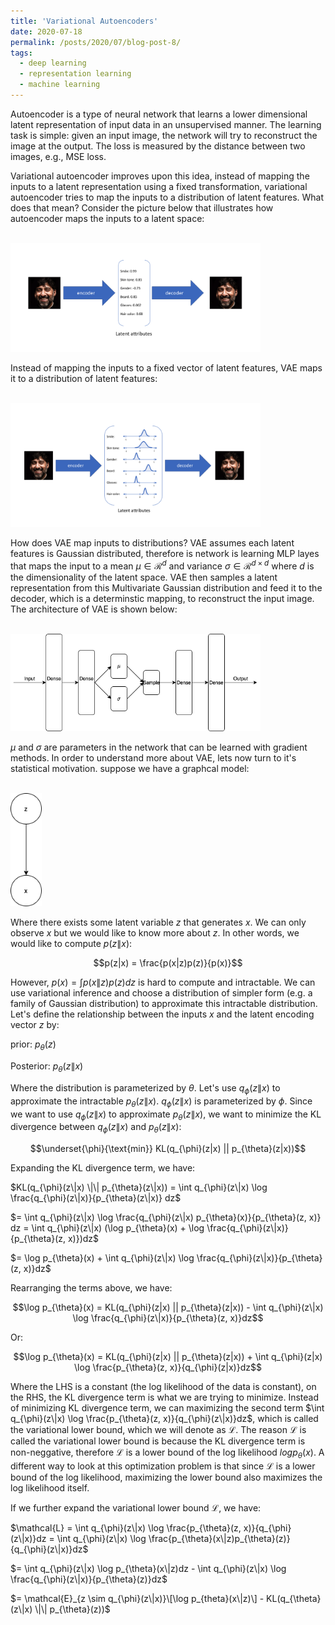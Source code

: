 ```yaml
---
title: 'Variational Autoencoders'
date: 2020-07-18
permalink: /posts/2020/07/blog-post-8/
tags:
  - deep learning
  - representation learning
  - machine learning
---
```


Autoencoder is a type of neural network that learns a lower dimensional latent representation of input data in an unsupervised manner. The learning task is simple: given an input image, the network will try to reconstruct the image at the output. The loss is measured by the distance between two images, e.g., MSE loss.

Variational autoencoder improves upon this idea, instead of mapping the inputs to a latent representation using a fixed transformation, variational autoencoder tries to map the inputs to a distribution of latent features. What does that mean? Consider the picture below that illustrates how autoencoder maps the inputs to a latent space:

<br/><img src='/images/blog_post_images/autoencoder.png' width="400">

Instead of mapping the inputs to a fixed vector of latent features, VAE maps it to a distribution of latent features:

<br/><img src='/images/blog_post_images/vae.png' width="400">

How does VAE map inputs to distributions? VAE assumes each latent features is Gaussian distributed, therefore is network is learning MLP layes that maps the input to a mean $\mu \in \mathcal{R}^d$ and variance $\sigma \in \mathcal{R}^{d \times d}$ where $d$ is the dimensionality of the latent space. VAE then samples a latent representation from this Multivariate Gaussian distribution and feed it to the decoder, which is a determinstic mapping, to reconstruct the input image. The architecture of VAE is shown below:

<br/><img src='/images/blog_post_images/vae_architecture.png' width="400">

$\mu$ and $\sigma$ are parameters in the network that can be learned with gradient methods. In order to understand more about VAE, lets now turn to it's statistical motivation. suppose we have a graphcal model:

<br/><img src='/images/blog_post_images/variational_inference_graphcal_model.png' width="50">

Where there exists some latent variable $z$ that generates $x$. We can only observe $x$ but we would like to know more about $z$. In other words, we would like to compute $p(z\|x)$:

$$p(z|x) = \frac{p(x|z)p(z)}{p(x)}$$

However, $p(x) = \int p(x\|z) p(z) dz$ is hard to compute and intractable. We can use variational inference and choose a distribution of simpler form (e.g. a family of Gaussian distribution) to approximate this intractable distribution. Let's define the relationship between the inputs $x$ and the latent encoding vector $z$ by:

prior: $p_{\theta}(z)$

Posterior: $p_{\theta}(z\|x)$

Where the distribution is parameterized by $\theta$. Let's use $q_{\phi}(z\|x)$ to approximate the intractable $p_{\theta}(z\|x)$. $q_{\phi}(z\|x)$ is parameterized by $\phi$. Since we want to use $q_{\phi}(z\|x)$ to approximate $p_{\theta}(z\|x)$, we want to minimize the KL divergence between $q_{\phi}(z\|x)$ and $p_{\theta}(z\|x)$:

$$\underset{\phi}{\text{min}} KL(q_{\phi}(z|x) || p_{\theta}(z|x))$$

Expanding the KL divergence term, we have:

$KL(q_{\phi}(z\|x) \|\| p_{\theta}(z\|x)) = \int q_{\phi}(z\|x) \log \frac{q_{\phi}(z\|x)}{p_{\theta}(z\|x)} dz$

$= \int q_{\phi}(z\|x) \log \frac{q_{\phi}(z\|x) p_{\theta}(x)}{p_{\theta}(z, x)} dz = \int q_{\phi}(z\|x) (\log p_{\theta}(x) + \log \frac{q_{\phi}(z\|x)}{p_{\theta}(z, x)})dz$

$= \log p_{\theta}(x) + \int q_{\phi}(z\|x) \log \frac{q_{\phi}(z\|x)}{p_{\theta}(z, x)}dz$

Rearranging the terms above, we have:

$$\log p_{\theta}(x) = KL(q_{\phi}(z|x) || p_{\theta}(z|x)) - \int q_{\phi}(z\|x) \log \frac{q_{\phi}(z\|x)}{p_{\theta}(z, x)}dz$$

Or:

$$\log p_{\theta}(x) = KL(q_{\phi}(z|x) || p_{\theta}(z|x)) + \int q_{\phi}(z|x) \log \frac{p_{\theta}(z, x)}{q_{\phi}(z|x)}dz$$

Where the LHS is a constant (the log likelihood of the data is constant), on the RHS, the KL divergence term is what we are trying to minimize. Instead of minimizing KL divergence term, we can maximizing the second term $\int q_{\phi}(z\|x) \log \frac{p_{\theta}(z, x)}{q_{\phi}(z\|x)}dz$, which is called the variational lower bound, which we will denote as $\mathcal{L}$. The reason $\mathcal{L}$ is called the variational lower bound is because the KL divergence term is non-neggative, therefore $\mathcal{L}$ is a lower bound of the log likelihood $log p_{\theta}(x)$. A different way to look at this optimization problem is that since $\mathcal{L}$ is a lower bound of the log likelihood, maximizing the lower bound also maximizes the log likelihood itself.

If we further expand the variational lower bound $\mathcal{L}$, we have:

$\mathcal{L} = \int q_{\phi}(z\|x) \log \frac{p_{\theta}(z, x)}{q_{\phi}(z\|x)}dz = \int q_{\phi}(z\|x) \log \frac{p_{\theta}(x\|z)p_{\theta}(z)}{q_{\phi}(z\|x)}dz$

$= \int q_{\phi}(z\|x) \log p_{\theta}(x\|z)dz - \int q_{\phi}(z\|x) \log \frac{q_{\phi}(z\|x)}{p_{\theta}(z)}dz$

$= \mathcal{E}_{z \sim q_{\phi}(z\|x)}\[\log p_{theta}(x\|z)\] - KL(q_{\theta}(z\|x) \|\| p_{\theta}(z))$











